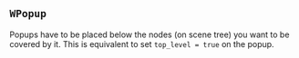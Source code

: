 ## `WPopup` <a name="w_popup"></a>

Popups have to be placed below the nodes (on scene tree) you want to be covered by it. This is equivalent to set `top_level = true` on the popup.

